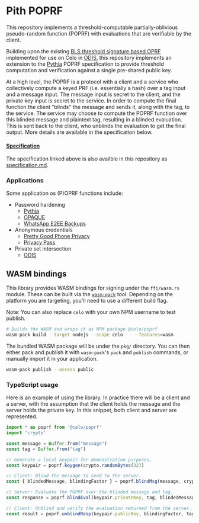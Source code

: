 # Pith POPRF

This repository implements a threshold-computable partially-oblivious pseudo-random function (POPRF)
with evaluations that are verifiable by the client.

Building upon the existing [BLS threshold signature based OPRF] implemented for use on Celo in
[ODIS], this repository implements an extension to the [Pythia] POPRF specification to provide
threshold computation and verification against a single pre-shared public key.

At a high level, the POPRF is a protocol with a client and a service who collectively compute a keyed
PRF (i.e. essentially a hash) over a tag input and a message input. The message input is secret to
the client, and the private key input is secret to the service. In order to compute the final
function the client "blinds" the message and sends it, along with the tag, to the service. The
service may choose to compute the POPRF function over this blinded message and plaintext tag,
resulting in a blinded evaluation. This is sent back to the client, who unblinds the evaluation to
get the final output. More details are available in the specification below.

<!-- TODO(victor) Replace this link with a link to the CIP when published as a CIP -->
#### [Specification](https://clabsco.notion.site/POPRF-Cryptography-Construction-493f1099460940f8a5d7dee4c78b4442)

The specification linked above is also availble in this repository as [specification.md](./specification.md).

### Applications

Some application os (P)OPRF functions include:

- Password hardening
  - [Pythia]
  - [OPAQUE]
  - [WhatsApp E2EE Backups]
- Anonymous credentials
  - [Pretty Good Phone Privacy]
  - [Privacy Pass]
- Private set intersection
  - [ODIS]

## WASM bindings

This library provides WASM bindings for signing under the `ffi/wasm.rs` module. These can be built
via the [`wasm-pack`](https://github.com/rustwasm/wasm-pack) tool. Depending on the platform you are
targeting, you'll need to use a different build flag.

Note: You can also replace `celo` with your own NPM username to test publish.

```bash
# Builds the WASM and wraps it as NPM package @celo/poprf
wasm-pack build --target nodejs --scope celo -- --features=wasm
```

The bundled WASM package will be under the `pkg/` directory. You can then either pack and publish it
with `wasm-pack`'s `pack` and `publish` commands, or manually import it in your application.

```bash
wasm-pack publish --access public
```

### TypeScript usage

Here is an example of using the library. In practice there will be a client and a server, with the
assumption that the client holds the message and the server holds the private key. In this snippet,
both client and server are represented.

```typescript
import * as poprf from '@celo/poprf'
import 'crypto'

const message = Buffer.from("message")
const tag = Buffer.from("tag")

// Generate a local keypair for demonstration purposes.
const keypair = poprf.keygen(crypto.randomBytes(32))

// Client: Blind the message to send to the server.
const { blindedMessage, blindingFactor } = poprf.blindMsg(message, crypto.randomBytes(32))

// Server: Evaluate the POPRF over the blinded message and tag.
const response = poprf.blindEval(keypair.privateKey, tag, blindedMessage)

// Client: Unblind and verify the evaluation returned from the server.
const result = poprf.unblindResp(keypair.publicKey, blindingFactor, tag, response)
```

<!-- Links -->
[BLS threshold signature based OPRF]: https://github.com/celo-org/celo-threshold-bls-rs
[ODIS]: https://docs.celo.org/celo-codebase/protocol/odis
[Pythia]: https://eprint.iacr.org/2015/644.pdf
[OPAQUE]: https://datatracker.ietf.org/doc/draft-irtf-cfrg-opaque/
[WhatsApp E2EE Backups]: https://engineering.fb.com/2021/09/10/security/whatsapp-e2ee-backups/
[Pretty Good Phone Privacy]: https://www.usenix.org/conference/usenixsecurity21/presentation/schmitt
[Privacy Pass]: https://privacypass.github.io/
